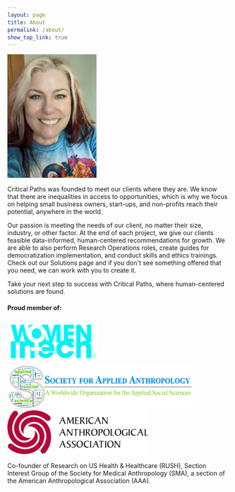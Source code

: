 ```yaml
---
layout: page
title: About    
permalink: /about/
show_top_link: true
---
```


<img src="/assets/images/Trish_About_pic_01.jpg" alt="WIT Logo" class="float-end px-3" style="width: 40%;"/>

Critical Paths was founded to meet our clients where they are. We know that there are inequalities in access to opportunities, which is why we  focus on helping small business owners, start-ups, and non-profits reach their potential, anywhere in the world.

Our passion is meeting the needs of our client, no matter their size, industry, or other factor. At the end of each project, we give our clients feasible data-informed, human-centered recommendations for growth. We are able to also perform Research Operations roles, create guides for democratization implementation, and conduct skills and ethics trainings. Check out our Solutions page and if you don't see something offered that you need, we can work with you to create it.

Take your next step to success with Critical Paths, where human-centered solutions are found.

#### Proud member of:
<div class="row my-2">
    <div class="col">
        <img src="/assets/images/womenintech-logo-2024.png" alt="WIT Logo" style= "height: 100px;"/>
    </div>
    <div class="col">
        <img src="/assets/images/sfaa-logo.png" alt="SfAA Logo" style="height: 100px;"/>
    </div>
</div>
<div class="row my-2">
    <div class="col text-center">
        <img src="/assets/images/aaa-logo.svg" alt="AAA Logo" style="height: 100px;"/>
    </div>
</div>

Co-founder of Research on US Health & Healthcare (RUSH), Section Interest Group of the Society for Medical Anthropology (SMA), a section of the American Anthropological Association (AAA).
